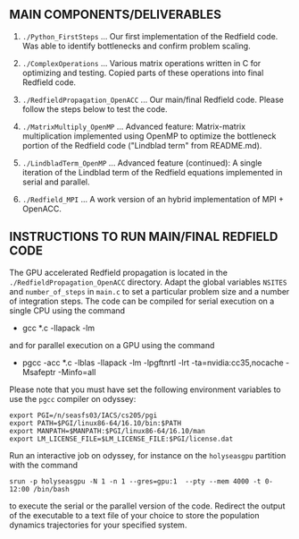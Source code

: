 
MAIN COMPONENTS/DELIVERABLES
----------------------------

1. `./Python_FirstSteps` ... Our first implementation of the Redfield code. Was able to identify bottlenecks and confirm problem scaling.

2. `./ComplexOperations` ... Various matrix operations written in C for optimizing and testing. Copied parts of these operations into final Redfield code.

3. `./RedfieldPropagation_OpenACC` ... Our main/final Redfield code. Please follow the steps below to test the code. 

4. `./MatrixMultiply_OpenMP` ... Advanced feature: Matrix-matrix multiplication implemented using OpenMP to optimize the bottleneck portion of the Redfield code ("Lindblad term" from README.md).

5. `./LindbladTerm_OpenMP` ... Advanced feature (continued): A single iteration of the Lindblad term of the Redfield equations implemented in serial and parallel. 

6. `./Redfield_MPI` ... A work version of an hybrid implementation of MPI + OpenACC.


INSTRUCTIONS TO RUN MAIN/FINAL REDFIELD CODE
--------------------------------------------

The GPU accelerated Redfield propagation is located in the `./RedfieldPropagation_OpenACC` directory. Adapt the global variables `NSITES` and `number_of_steps` in `main.c` to set a particular problem size and a number of integration steps. The code can be compiled for serial execution on a single CPU using the command 

-    gcc *.c -llapack -lm

and for parallel execution on a GPU using the command

-    pgcc -acc *.c -lblas  -llapack  -lm -lpgftnrtl -lrt  -ta=nvidia:cc35,nocache -Msafeptr -Minfo=all

Please note that you must have set the following environment variables to use the `pgcc` compiler on odyssey:

```
export PGI=/n/seasfs03/IACS/cs205/pgi
export PATH=$PGI/linux86-64/16.10/bin:$PATH
export MANPATH=$MANPATH:$PGI/linux86-64/16.10/man
export LM_LICENSE_FILE=$LM_LICENSE_FILE:$PGI/license.dat
```
Run an interactive job on odyssey, for instance on the `holyseasgpu` partition with the command 

```
srun -p holyseasgpu -N 1 -n 1 --gres=gpu:1  --pty --mem 4000 -t 0-12:00 /bin/bash
```

to execute the serial or the parallel version of the code. Redirect the output of the executable to a text file of your choice to store the population dynamics trajectories for your specified system. 
